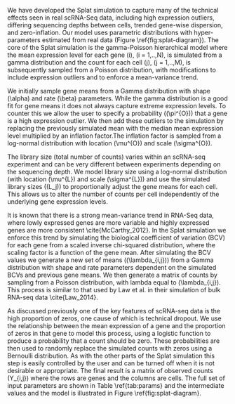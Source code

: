 We have developed the Splat simulation to capture many of the technical effects seen in real scRNA-Seq data, including high expression outliers, differing sequencing depths between cells, trended gene-wise dispersion, and zero-inflation. Our model uses parametric distributions with hyper-parameters estimated from real data (Figure \ref{fig:splat-diagram}). The core of the Splat simulation is the gamma-Poisson hierarchical model where the mean expression level for each gene \(i\), \(i = 1,..,N\), is simulated from a gamma distribution and the count for each cell \(j\), \(j = 1,..,M\), is subsequently sampled from a Poisson distribution, with modifications to include expression outliers and to enforce a mean-variance trend. 

We initially sample gene means from a Gamma distribution with shape \(\alpha\) and rate \(\beta\) parameters. While the gamma distribution is a good fit for gene means it does not always capture extreme expression levels. To counter this we allow the user to specify a probability (\(\pi^{O}\)) that a gene is a high expression outlier. We then add these outliers to the simulation by replacing the previously simulated mean with the median mean expression level multiplied by an inflation factor.The inflation factor is sampled from a log-normal distribution with location \(\mu^{O}\) and scale \(\sigma^{O}\).

The library size (total number of counts) varies within an scRNA-seq experiment and can be very different between experiments depending on the sequencing depth. We model library size using a log-normal distribution (with location \(\mu^{L}\) and scale \(\sigma^{L}\)) and use the simulated library sizes (\(L_j\)) to proportionally adjust the gene means for each cell. This allows us to alter the number of counts per cell independently of the underlying gene expression levels. 

It is known that there is a strong mean-variance trend in RNA-Seq data, where lowly expressed genes are more variable and highly expressed genes are more consistent \cite{McCarthy_2012}. In the Splat simulation we enforce this trend by simulating the biological coefficient of variation (BCV) for each gene from a scaled inverse chi-squared distribution, where the scaling factor is a function of the gene mean. After simulating the BCV values we generate a new set of means (\(\lambda_{i,j}\)) from a Gamma distribution with shape and rate parameters dependent on the simulated BCVs and previous gene means. We then generate a matrix of counts by sampling from a Poisson distribution, with lambda equal to \(\lambda_{i,j}\). This process is similar to that used by Law et al. in their simulation of bulk RNA-seq data \cite{Law_2014}.

As discussed previously one of the key features of scRNA-seq data is the high proportion of zeros, one cause of which is technical dropout. We use the relationship between the mean expression of a gene and the proportion of zeros in that gene to model this process, using a logistic function to produce a probability that a count should be zero. These probabilities are then used to randomly replace the simulated counts with zeros using a Bernoulli distribution. As with the other parts of the Splat simulation this step is easily controlled by the user and can be turned off when it is not desirable or appropriate. The final result is a matrix of observed counts \(Y_{i,j}\) where the rows are genes and the columns are cells. The full set of input parameters are shown in Table \ref{tab:params} and the intermediate values and the model is illustrated in Figure \ref{fig:splat-diagram}.